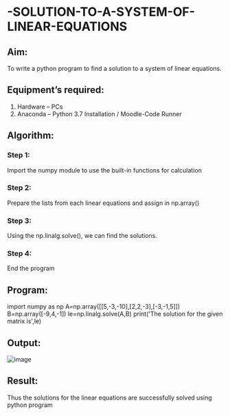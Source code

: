 # -SOLUTION-TO-A-SYSTEM-OF-LINEAR-EQUATIONS
## Aim:
To write a python program to find a solution to a system of linear equations.
## Equipment’s required:
1. 	Hardware – PCs
2. 	Anaconda – Python 3.7 Installation / Moodle-Code Runner
## Algorithm:
### Step 1: 
Import the numpy module to use the built-in functions for calculation
### Step 2: 
Prepare the lists from each linear equations and assign in np.array()
### Step 3: 
Using the np.linalg.solve(), we can find the solutions.
### Step 4: 
End the program
## Program:
import numpy as np
A=np.array([[5,-3,-10],[2,2,-3],[-3,-1,5]])
B=np.array([-9,4,-1])
le=np.linalg.solve(A,B)
print('The solution for the given matrix is',le)

## Output:
![image](https://github.com/Chithradheep/-SOLUTION-TO-A-SYSTEM-OF-LINEAR-EQUATIONS/assets/155504933/b25bb00f-6ca6-43e6-bf2a-b3a74481142e)








## Result: 
Thus the solutions for the linear equations are successfully solved using python program

